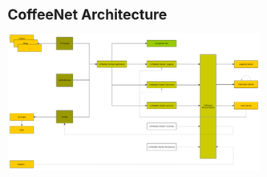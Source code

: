 # CoffeeNet Architecture

![CoffeeNet Architecture][architecture]


[architecture]: coffeenet_architektur_v1.png "CoffeeNet Architecture"